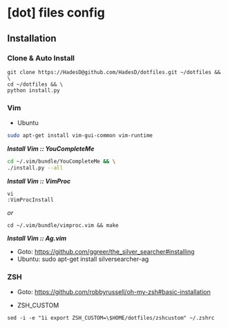 # [dot] files config

## Installation

### Clone & Auto Install

```
git clone https://HadesD@github.com/HadesD/dotfiles.git ~/dotfiles && \
cd ~/dotfiles && \
python install.py
```

### Vim

- Ubuntu

```bash
sudo apt-get install vim-gui-common vim-runtime
```

_**Install Vim :: YouCompleteMe**_
```bash
cd ~/.vim/bundle/YouCompleteMe && \
./install.py --all
```

_**Install Vim :: VimProc**_
```
vi
:VimProcInstall
```
_or_
```
cd ~/.vim/bundle/vimproc.vim && make
```

_**Install Vim :: Ag.vim**_

- Goto: https://github.com/ggreer/the_silver_searcher#installing
- Ubuntu: sudo apt-get install silversearcher-ag

### ZSH

- Goto: https://github.com/robbyrussell/oh-my-zsh#basic-installation

- ZSH_CUSTOM

```
sed -i -e "1i export ZSH_CUSTOM=\$HOME/dotfiles/zshcustom" ~/.zshrc
```
